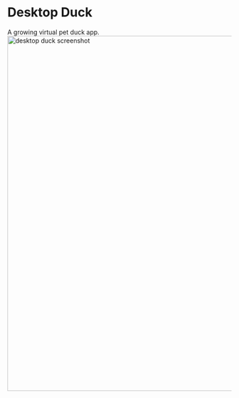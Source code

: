 # Desktop Duck
A growing virtual pet duck app.
<img width="798" alt="desktop duck screenshot" src="https://github.com/user-attachments/assets/0748db3a-1394-4f64-8bef-68e8bb41e7ce" />

